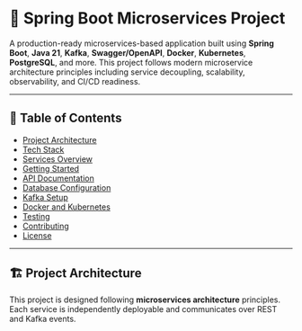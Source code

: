 # 🚀 Spring Boot Microservices Project

A production-ready microservices-based application built using **Spring Boot**, **Java 21**, **Kafka**, **Swagger/OpenAPI**, **Docker**, **Kubernetes**, **PostgreSQL**, and more. This project follows modern microservice architecture principles including service decoupling, scalability, observability, and CI/CD readiness.

---

## 📌 Table of Contents

- [Project Architecture](#-project-architecture)
- [Tech Stack](#-tech-stack)
- [Services Overview](#-services-overview)
- [Getting Started](#-getting-started)
- [API Documentation](#-api-documentation)
- [Database Configuration](#-database-configuration)
- [Kafka Setup](#-kafka-setup)
- [Docker and Kubernetes](#-docker-and-kubernetes)
- [Testing](#-testing)
- [Contributing](#-contributing)
- [License](#-license)

---

## 🏗️ Project Architecture

This project is designed following **microservices architecture** principles. Each service is independently deployable and communicates over REST and Kafka events.
